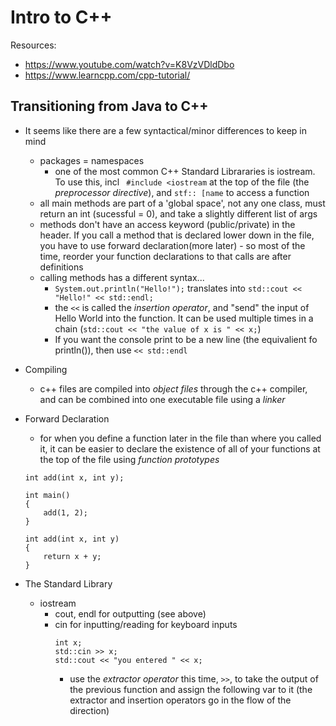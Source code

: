 # Intro to C++

Resources:
- https://www.youtube.com/watch?v=K8VzVDldDbo
- https://www.learncpp.com/cpp-tutorial/


## Transitioning from Java to C++
- It seems like there are a few syntactical/minor differences to keep in mind
	- packages = namespaces
		- one of the most common C++ Standard Librararies is iostream. To use this, incl ` #include <iostream` at the top of the file (the *preprocessor directive*), and `stf:: [name` to access a function
	- all main methods are part of a 'global space', not any one class, must return an int (sucessful = 0), and take a slightly different list of args
	- methods don't have an access keyword (public/private) in the header. If you call a method that is declared lower down in the file, you have to use forward declaration(more later) - so most of the time, reorder your function declarations to that calls are after definitions
	- calling methods has a different syntax...
		- `System.out.println("Hello!");` translates into `std::cout << "Hello!" << std::endl;`
		- the `<<` is called the *insertion operator*, and "send" the input of Hello World into the function. It can be used multiple times in a chain (`std::cout << "the value of x is " << x;`)
		- If you want the console print to be a new line (the equivalient fo println()), then use `<< std::endl`

- Compiling
	- c++ files are compiled into *object files* through the c++ compiler, and can be combined into one executable file using a *linker*

- Forward Declaration
	- for when you define a function later in the file than where you called it, it can be easier to declare the existence of all of your functions at the top of the file using *function prototypes*
	```
	int add(int x, int y);

	int main()
	{
		add(1, 2);
	}

	int add(int x, int y)
	{
		return x + y;
	}
	```

- The Standard Library
	- iostream
		- cout, endl for outputting (see above)
		- cin for inputting/reading for keyboard inputs
			```
			int x;
    		std::cin >> x;
    		std::cout << "you entered " << x;
			```
			- use the *extractor operator* this time, `>>`, to take the output of the previous function and assign the following var to it (the extractor and insertion operators go in the flow of the direction)